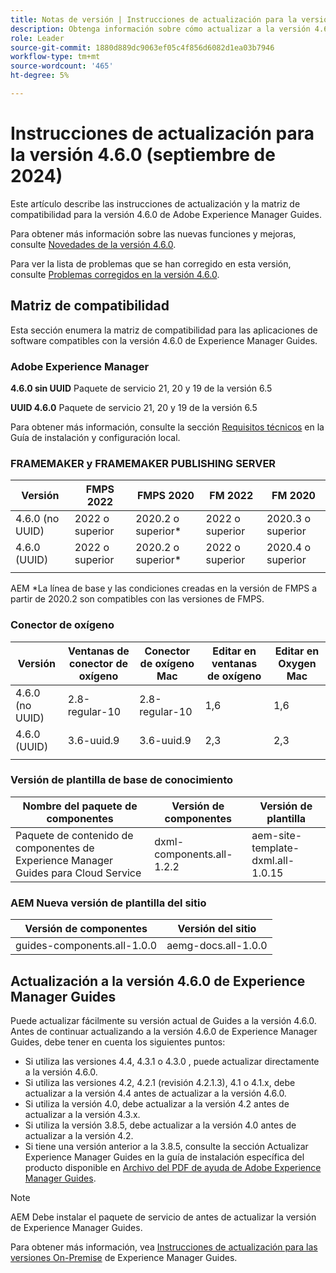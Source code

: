 ```yaml
---
title: Notas de versión | Instrucciones de actualización para la versión 4.6.0 de Adobe Experience Manager Guides
description: Obtenga información sobre cómo actualizar a la versión 4.6.0 de Adobe Experience Manager Guides
role: Leader
source-git-commit: 1880d889dc9063ef05c4f856d6082d1ea03b7946
workflow-type: tm+mt
source-wordcount: '465'
ht-degree: 5%

---
```


# Instrucciones de actualización para la versión 4.6.0 (septiembre de 2024)

Este artículo describe las instrucciones de actualización y la matriz de compatibilidad para la versión 4.6.0 de Adobe Experience Manager Guides.

Para obtener más información sobre las nuevas funciones y mejoras, consulte [Novedades de la versión 4.6.0](../release-info/whats-new-4-6.md).

Para ver la lista de problemas que se han corregido en esta versión, consulte [Problemas corregidos en la versión 4.6.0](../release-info/fixed-issues-4-6-0.md).

## Matriz de compatibilidad

Esta sección enumera la matriz de compatibilidad para las aplicaciones de software compatibles con la versión 4.6.0 de Experience Manager Guides.

### Adobe Experience Manager

**4.6.0 sin UUID**
Paquete de servicio 21, 20 y 19 de la versión 6.5

**UUID 4.6.0**
Paquete de servicio 21, 20 y 19 de la versión 6.5

Para obtener más información, consulte la sección [Requisitos técnicos](../install-guide/download-install-technical-requirements.md) en la Guía de instalación y configuración local.

### FRAMEMAKER y FRAMEMAKER PUBLISHING SERVER

| Versión | FMPS 2022 | FMPS 2020 | FM 2022 | FM 2020 |
| --- | --- | --- | --- | --- |
| 4.6.0 (no UUID) | 2022 o superior | 2020.2 o superior* | 2022 o superior | 2020.3 o superior |
| 4.6.0 (UUID) | 2022 o superior | 2020.2 o superior* | 2022 o superior | 2020.4 o superior |
| | | | |

AEM *La línea de base y las condiciones creadas en la versión de FMPS a partir de 2020.2 son compatibles con las versiones de FMPS.

### Conector de oxígeno

| Versión | Ventanas de conector de oxígeno | Conector de oxígeno Mac | Editar en ventanas de oxígeno | Editar en Oxygen Mac |
| --- | --- | --- |--- |--- |
| 4.6.0 (no UUID) | 2.8-regular-10 | 2.8-regular-10 | 1,6 | 1,6 |
| 4.6.0 (UUID) | 3.6-uuid.9 | 3.6-uuid.9 | 2,3 | 2,3 |
|  |  |   |

### Versión de plantilla de base de conocimiento

| Nombre del paquete de componentes | Versión de componentes | Versión de plantilla |
|---|---|---|
| Paquete de contenido de componentes de Experience Manager Guides para Cloud Service | dxml-components.all-1.2.2 | aem-site-template-dxml.all-1.0.15 |

### AEM Nueva versión de plantilla del sitio


| Versión de componentes | Versión del sitio |
|---|---|
| guides-components.all-1.0.0 | aemg-docs.all-1.0.0 |

## Actualización a la versión 4.6.0 de Experience Manager Guides

Puede actualizar fácilmente su versión actual de Guides a la versión 4.6.0. Antes de continuar actualizando a la versión 4.6.0 de Experience Manager Guides, debe tener en cuenta los siguientes puntos:

- Si utiliza las versiones 4.4, 4.3.1 o 4.3.0 , puede actualizar directamente a la versión 4.6.0.
- Si utiliza las versiones 4.2, 4.2.1 (revisión 4.2.1.3), 4.1 o 4.1.x, debe actualizar a la versión 4.4 antes de actualizar a la versión 4.6.0.
- Si utiliza la versión 4.0, debe actualizar a la versión 4.2 antes de actualizar a la versión 4.3.x.
- Si utiliza la versión 3.8.5, debe actualizar a la versión 4.0 antes de actualizar a la versión 4.2.
- Si tiene una versión anterior a la 3.8.5, consulte la sección Actualizar Experience Manager Guides en la guía de instalación específica del producto disponible en [Archivo del PDF de ayuda de Adobe Experience Manager Guides](https://helpx.adobe.com/xml-documentation-for-experience-manager/archive.html).

>[!NOTE]
>
>AEM Debe instalar el paquete de servicio de antes de actualizar la versión de Experience Manager Guides.

Para obtener más información, vea [Instrucciones de actualización para las versiones On-Premise](../install-guide/upgrade-xml-documentation.md) de Experience Manager Guides.
